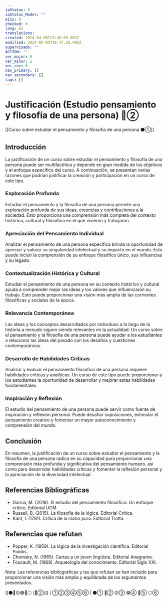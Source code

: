 ```yaml
---
iaStatus: 0
iaStatus_Model: ""
a11y: 0
checked: 0
lang: ES
translations: 
created: 2024-04-06T23:48:59.802Z
modified: 2024-05-05T18:47:26.405Z
supervisado: ""
ACCION: ""
ver_major: 0
ver_minor: 2
ver_rev: 6
nav_primary: []
nav_secondary: []
tags: []
---
```

# Justificación (Estudio pensamiento y filosofía de una persona) 🔴②

[[Curso sobre estudiar el pensamiento y filosofía de una persona ⚫①]]

## Introducción

La justificación de un curso sobre estudiar el pensamiento y filosofía de una persona puede ser multifacética y depende en gran medida de los objetivos y el enfoque específico del curso. A continuación, se presentan varias razones que podrían justificar la creación y participación en un curso de este tipo.

### Exploración Profunda

Estudiar el pensamiento y la filosofía de una persona permite una exploración profunda de sus ideas, creencias y contribuciones a la sociedad. Esto proporciona una comprensión más completa del contexto histórico, cultural y filosófico en el que vivieron y trabajaron.

### Apreciación del Pensamiento Individual

Analizar el pensamiento de una persona específica brinda la oportunidad de apreciar y valorar su singularidad intelectual y su impacto en el mundo. Esto puede incluir la comprensión de su enfoque filosófico único, sus influencias y su legado.

### Contextualización Histórica y Cultural

Estudiar el pensamiento de una persona en su contexto histórico y cultural ayuda a comprender mejor las ideas y los valores que influenciaron su trabajo. Esto puede proporcionar una visión más amplia de las corrientes filosóficas y sociales de la época.

### Relevancia Contemporánea

Las ideas y los conceptos desarrollados por individuos a lo largo de la historia a menudo siguen siendo relevantes en la actualidad. Un curso sobre el pensamiento y la filosofía de una persona puede ayudar a los estudiantes a relacionar las ideas del pasado con los desafíos y cuestiones contemporáneas.

### Desarrollo de Habilidades Críticas

Analizar y evaluar el pensamiento filosófico de una persona requiere habilidades críticas y analíticas. Un curso de este tipo puede proporcionar a los estudiantes la oportunidad de desarrollar y mejorar estas habilidades fundamentales.

### Inspiración y Reflexión

El estudio del pensamiento de una persona puede servir como fuente de inspiración y reflexión personal. Puede desafiar suposiciones, estimular el pensamiento creativo y fomentar un mayor autoconocimiento y comprensión del mundo.

## Conclusión

En resumen, la justificación de un curso sobre estudiar el pensamiento y la filosofía de una persona radica en su capacidad para proporcionar una comprensión más profunda y significativa del pensamiento humano, así como para desarrollar habilidades críticas y fomentar la reflexión personal y la apreciación de la diversidad intelectual.

## Referencias Bibliográficas

- García, M. (2018). El estudio del pensamiento filosófico: Un enfoque crítico. Editorial UCM.
- Russell, B. (2015). La filosofía de la lógica. Editorial Crítica.
- Kant, I. (1781). Crítica de la razón pura. Editorial Trotta.

## Referencias que refutan

- Popper, K. (1959). La lógica de la investigación científica. Editorial Paidós.
- Chomsky, N. (1965). Cartas a un joven lingüista. Editorial Anagrama.
- Foucault, M. (1969). Arqueología del conocimiento. Editorial Siglo XXI.

Nota: Las referencias bibliográficas y las que refutan se han incluido para proporcionar una visión más amplia y equilibrada de los argumentos presentados.

[[⚫🔴🟡🟢🔵⚪ (🔴②)]] | ①②③④⑤⑥ | ⚫① 🔴② 🟡③ 🟢④ 🔵⑤ ⚪⑥